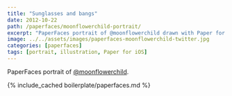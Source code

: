 ```yaml
---
title: "Sunglasses and bangs"
date: 2012-10-22
path: /paperfaces/moonflowerchild-portrait/
excerpt: "PaperFaces portrait of @moonflowerchild drawn with Paper for iOS on an iPad."
image: ../../assets/images/paperfaces-moonflowerchild-twitter.jpg
categories: [paperfaces]
tags: [portrait, illustration, Paper for iOS]
---
```


PaperFaces portrait of [@moonflowerchild](https://twitter.com/moonflowerchild).

{% include_cached boilerplate/paperfaces.md %}
